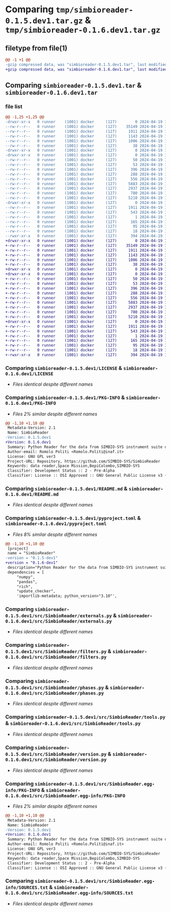# Comparing `tmp/simbioreader-0.1.5.dev1.tar.gz` & `tmp/simbioreader-0.1.6.dev1.tar.gz`

## filetype from file(1)

```diff
@@ -1 +1 @@
-gzip compressed data, was "simbioreader-0.1.5.dev1.tar", last modified: Fri Apr 19 16:27:59 2024, max compression
+gzip compressed data, was "simbioreader-0.1.6.dev1.tar", last modified: Fri Apr 19 16:45:23 2024, max compression
```

## Comparing `simbioreader-0.1.5.dev1.tar` & `simbioreader-0.1.6.dev1.tar`

### file list

```diff
@@ -1,25 +1,25 @@
-drwxr-xr-x   0 runner    (1001) docker     (127)        0 2024-04-19 16:27:59.946980 simbioreader-0.1.5.dev1/
--rw-r--r--   0 runner    (1001) docker     (127)    35149 2024-04-19 16:27:55.000000 simbioreader-0.1.5.dev1/LICENSE
--rw-r--r--   0 runner    (1001) docker     (127)     1911 2024-04-19 16:27:59.946980 simbioreader-0.1.5.dev1/PKG-INFO
--rw-r--r--   0 runner    (1001) docker     (127)     1143 2024-04-19 16:27:55.000000 simbioreader-0.1.5.dev1/README.md
--rw-r--r--   0 runner    (1001) docker     (127)     1006 2024-04-19 16:27:55.000000 simbioreader-0.1.5.dev1/pyproject.toml
--rw-r--r--   0 runner    (1001) docker     (127)       38 2024-04-19 16:27:59.946980 simbioreader-0.1.5.dev1/setup.cfg
-drwxr-xr-x   0 runner    (1001) docker     (127)        0 2024-04-19 16:27:59.942980 simbioreader-0.1.5.dev1/src/
-drwxr-xr-x   0 runner    (1001) docker     (127)        0 2024-04-19 16:27:59.946980 simbioreader-0.1.5.dev1/src/SimbioReader/
--rw-r--r--   0 runner    (1001) docker     (127)       50 2024-04-19 16:27:55.000000 simbioreader-0.1.5.dev1/src/SimbioReader/__init__.py
--rw-r--r--   0 runner    (1001) docker     (127)       53 2024-04-19 16:27:55.000000 simbioreader-0.1.5.dev1/src/SimbioReader/console.py
--rw-r--r--   0 runner    (1001) docker     (127)      396 2024-04-19 16:27:55.000000 simbioreader-0.1.5.dev1/src/SimbioReader/constants.py
--rw-r--r--   0 runner    (1001) docker     (127)      288 2024-04-19 16:27:55.000000 simbioreader-0.1.5.dev1/src/SimbioReader/exceptions.py
--rw-r--r--   0 runner    (1001) docker     (127)      556 2024-04-19 16:27:55.000000 simbioreader-0.1.5.dev1/src/SimbioReader/externals.py
--rw-r--r--   0 runner    (1001) docker     (127)     5883 2024-04-19 16:27:55.000000 simbioreader-0.1.5.dev1/src/SimbioReader/filters.py
--rw-r--r--   0 runner    (1001) docker     (127)     2937 2024-04-19 16:27:55.000000 simbioreader-0.1.5.dev1/src/SimbioReader/phases.py
--rw-r--r--   0 runner    (1001) docker     (127)      780 2024-04-19 16:27:55.000000 simbioreader-0.1.5.dev1/src/SimbioReader/tools.py
--rw-r--r--   0 runner    (1001) docker     (127)     5210 2024-04-19 16:27:55.000000 simbioreader-0.1.5.dev1/src/SimbioReader/version.py
-drwxr-xr-x   0 runner    (1001) docker     (127)        0 2024-04-19 16:27:59.946980 simbioreader-0.1.5.dev1/src/SimbioReader.egg-info/
--rw-r--r--   0 runner    (1001) docker     (127)     1911 2024-04-19 16:27:59.000000 simbioreader-0.1.5.dev1/src/SimbioReader.egg-info/PKG-INFO
--rw-r--r--   0 runner    (1001) docker     (127)      543 2024-04-19 16:27:59.000000 simbioreader-0.1.5.dev1/src/SimbioReader.egg-info/SOURCES.txt
--rw-r--r--   0 runner    (1001) docker     (127)        1 2024-04-19 16:27:59.000000 simbioreader-0.1.5.dev1/src/SimbioReader.egg-info/dependency_links.txt
--rw-r--r--   0 runner    (1001) docker     (127)      165 2024-04-19 16:27:59.000000 simbioreader-0.1.5.dev1/src/SimbioReader.egg-info/entry_points.txt
--rw-r--r--   0 runner    (1001) docker     (127)       95 2024-04-19 16:27:59.000000 simbioreader-0.1.5.dev1/src/SimbioReader.egg-info/requires.txt
--rw-r--r--   0 runner    (1001) docker     (127)       18 2024-04-19 16:27:59.000000 simbioreader-0.1.5.dev1/src/SimbioReader.egg-info/top_level.txt
--rwxr-xr-x   0 runner    (1001) docker     (127)      394 2024-04-19 16:27:55.000000 simbioreader-0.1.5.dev1/src/test.py
+drwxr-xr-x   0 runner    (1001) docker     (127)        0 2024-04-19 16:45:23.415977 simbioreader-0.1.6.dev1/
+-rw-r--r--   0 runner    (1001) docker     (127)    35149 2024-04-19 16:45:19.000000 simbioreader-0.1.6.dev1/LICENSE
+-rw-r--r--   0 runner    (1001) docker     (127)     1911 2024-04-19 16:45:23.415977 simbioreader-0.1.6.dev1/PKG-INFO
+-rw-r--r--   0 runner    (1001) docker     (127)     1143 2024-04-19 16:45:19.000000 simbioreader-0.1.6.dev1/README.md
+-rw-r--r--   0 runner    (1001) docker     (127)     1006 2024-04-19 16:45:19.000000 simbioreader-0.1.6.dev1/pyproject.toml
+-rw-r--r--   0 runner    (1001) docker     (127)       38 2024-04-19 16:45:23.415977 simbioreader-0.1.6.dev1/setup.cfg
+drwxr-xr-x   0 runner    (1001) docker     (127)        0 2024-04-19 16:45:23.411977 simbioreader-0.1.6.dev1/src/
+drwxr-xr-x   0 runner    (1001) docker     (127)        0 2024-04-19 16:45:23.411977 simbioreader-0.1.6.dev1/src/SimbioReader/
+-rw-r--r--   0 runner    (1001) docker     (127)       50 2024-04-19 16:45:19.000000 simbioreader-0.1.6.dev1/src/SimbioReader/__init__.py
+-rw-r--r--   0 runner    (1001) docker     (127)       53 2024-04-19 16:45:19.000000 simbioreader-0.1.6.dev1/src/SimbioReader/console.py
+-rw-r--r--   0 runner    (1001) docker     (127)      396 2024-04-19 16:45:19.000000 simbioreader-0.1.6.dev1/src/SimbioReader/constants.py
+-rw-r--r--   0 runner    (1001) docker     (127)      288 2024-04-19 16:45:19.000000 simbioreader-0.1.6.dev1/src/SimbioReader/exceptions.py
+-rw-r--r--   0 runner    (1001) docker     (127)      556 2024-04-19 16:45:19.000000 simbioreader-0.1.6.dev1/src/SimbioReader/externals.py
+-rw-r--r--   0 runner    (1001) docker     (127)     5883 2024-04-19 16:45:19.000000 simbioreader-0.1.6.dev1/src/SimbioReader/filters.py
+-rw-r--r--   0 runner    (1001) docker     (127)     2937 2024-04-19 16:45:19.000000 simbioreader-0.1.6.dev1/src/SimbioReader/phases.py
+-rw-r--r--   0 runner    (1001) docker     (127)      780 2024-04-19 16:45:19.000000 simbioreader-0.1.6.dev1/src/SimbioReader/tools.py
+-rw-r--r--   0 runner    (1001) docker     (127)     5210 2024-04-19 16:45:19.000000 simbioreader-0.1.6.dev1/src/SimbioReader/version.py
+drwxr-xr-x   0 runner    (1001) docker     (127)        0 2024-04-19 16:45:23.411977 simbioreader-0.1.6.dev1/src/SimbioReader.egg-info/
+-rw-r--r--   0 runner    (1001) docker     (127)     1911 2024-04-19 16:45:23.000000 simbioreader-0.1.6.dev1/src/SimbioReader.egg-info/PKG-INFO
+-rw-r--r--   0 runner    (1001) docker     (127)      543 2024-04-19 16:45:23.000000 simbioreader-0.1.6.dev1/src/SimbioReader.egg-info/SOURCES.txt
+-rw-r--r--   0 runner    (1001) docker     (127)        1 2024-04-19 16:45:23.000000 simbioreader-0.1.6.dev1/src/SimbioReader.egg-info/dependency_links.txt
+-rw-r--r--   0 runner    (1001) docker     (127)      165 2024-04-19 16:45:23.000000 simbioreader-0.1.6.dev1/src/SimbioReader.egg-info/entry_points.txt
+-rw-r--r--   0 runner    (1001) docker     (127)       95 2024-04-19 16:45:23.000000 simbioreader-0.1.6.dev1/src/SimbioReader.egg-info/requires.txt
+-rw-r--r--   0 runner    (1001) docker     (127)       18 2024-04-19 16:45:23.000000 simbioreader-0.1.6.dev1/src/SimbioReader.egg-info/top_level.txt
+-rwxr-xr-x   0 runner    (1001) docker     (127)      394 2024-04-19 16:45:19.000000 simbioreader-0.1.6.dev1/src/test.py
```

### Comparing `simbioreader-0.1.5.dev1/LICENSE` & `simbioreader-0.1.6.dev1/LICENSE`

 * *Files identical despite different names*

### Comparing `simbioreader-0.1.5.dev1/PKG-INFO` & `simbioreader-0.1.6.dev1/PKG-INFO`

 * *Files 2% similar despite different names*

```diff
@@ -1,10 +1,10 @@
 Metadata-Version: 2.1
 Name: SimbioReader
-Version: 0.1.5.dev1
+Version: 0.1.6.dev1
 Summary: Python Reader for the data from SIMBIO-SYS instrument suite on-board the ESA mission BepiColombo
 Author-email: Romolo Politi <Romolo.Politi@inaf.it>
 License: GNU GPL ver3
 Project-URL: Repository, https://github.com/SIMBIO-SYS/SimbioReader
 Keywords: data reader,Space Mission,BepiColombo,SIMBIO-SYS
 Classifier: Development Status :: 2 - Pre-Alpha
 Classifier: License :: OSI Approved :: GNU General Public License v3 (GPLv3)
```

### Comparing `simbioreader-0.1.5.dev1/README.md` & `simbioreader-0.1.6.dev1/README.md`

 * *Files identical despite different names*

### Comparing `simbioreader-0.1.5.dev1/pyproject.toml` & `simbioreader-0.1.6.dev1/pyproject.toml`

 * *Files 8% similar despite different names*

```diff
@@ -1,10 +1,10 @@
 [project]
 name = "SimbioReader"
-version = "0.1.5-dev1"
+version = "0.1.6-dev1"
 description="Python Reader for the data from SIMBIO-SYS instrument suite on-board the ESA mission BepiColombo"
 dependencies = [
     "numpy",
     "pandas",
     "rich",
     "update_checker",
     'importlib-metadata; python_version>"3.10"',
```

### Comparing `simbioreader-0.1.5.dev1/src/SimbioReader/externals.py` & `simbioreader-0.1.6.dev1/src/SimbioReader/externals.py`

 * *Files identical despite different names*

### Comparing `simbioreader-0.1.5.dev1/src/SimbioReader/filters.py` & `simbioreader-0.1.6.dev1/src/SimbioReader/filters.py`

 * *Files identical despite different names*

### Comparing `simbioreader-0.1.5.dev1/src/SimbioReader/phases.py` & `simbioreader-0.1.6.dev1/src/SimbioReader/phases.py`

 * *Files identical despite different names*

### Comparing `simbioreader-0.1.5.dev1/src/SimbioReader/tools.py` & `simbioreader-0.1.6.dev1/src/SimbioReader/tools.py`

 * *Files identical despite different names*

### Comparing `simbioreader-0.1.5.dev1/src/SimbioReader/version.py` & `simbioreader-0.1.6.dev1/src/SimbioReader/version.py`

 * *Files identical despite different names*

### Comparing `simbioreader-0.1.5.dev1/src/SimbioReader.egg-info/PKG-INFO` & `simbioreader-0.1.6.dev1/src/SimbioReader.egg-info/PKG-INFO`

 * *Files 2% similar despite different names*

```diff
@@ -1,10 +1,10 @@
 Metadata-Version: 2.1
 Name: SimbioReader
-Version: 0.1.5.dev1
+Version: 0.1.6.dev1
 Summary: Python Reader for the data from SIMBIO-SYS instrument suite on-board the ESA mission BepiColombo
 Author-email: Romolo Politi <Romolo.Politi@inaf.it>
 License: GNU GPL ver3
 Project-URL: Repository, https://github.com/SIMBIO-SYS/SimbioReader
 Keywords: data reader,Space Mission,BepiColombo,SIMBIO-SYS
 Classifier: Development Status :: 2 - Pre-Alpha
 Classifier: License :: OSI Approved :: GNU General Public License v3 (GPLv3)
```

### Comparing `simbioreader-0.1.5.dev1/src/SimbioReader.egg-info/SOURCES.txt` & `simbioreader-0.1.6.dev1/src/SimbioReader.egg-info/SOURCES.txt`

 * *Files identical despite different names*

